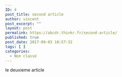 ```yaml
---
ID: 4
post_title: second article
author: vincent
post_excerpt: ""
layout: post
permalink: https://abcdr.thinkr.fr/second-article/
published: true
post_date: 2017-09-03 10:57:32
tags: [ ]
categories:
  - Non classé
---
```

le deuxieme article